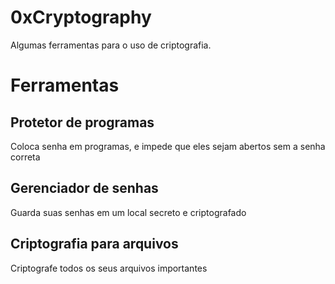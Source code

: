 # 0xCryptography
Algumas ferramentas para o uso de criptografia.

# Ferramentas

## Protetor de programas
Coloca senha em programas, e impede que eles sejam abertos sem a senha correta

## Gerenciador de senhas
Guarda suas senhas em um local secreto e criptografado

## Criptografia para arquivos
Criptografe todos os seus arquivos importantes
